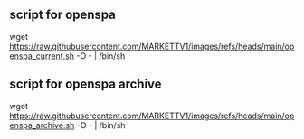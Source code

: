 ## script for openspa


wget https://raw.githubusercontent.com/MARKETTV1/images/refs/heads/main/openspa_current.sh -O - | /bin/sh

## script for openspa archive


wget https://raw.githubusercontent.com/MARKETTV1/images/refs/heads/main/openspa_archive.sh -O - | /bin/sh

